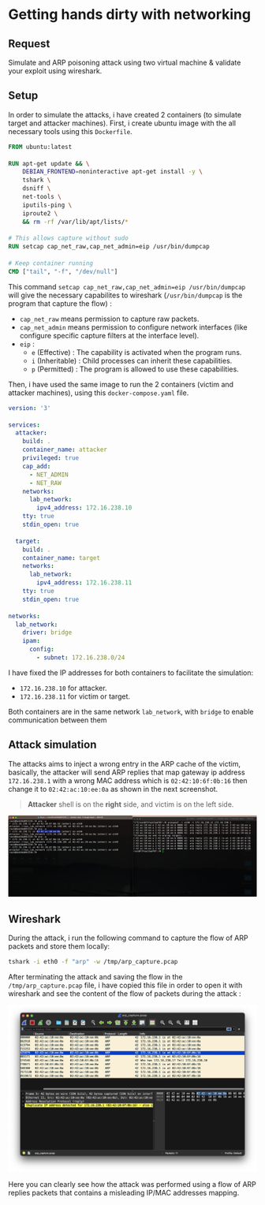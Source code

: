 # Getting hands dirty with networking

## Request 
Simulate and ARP poisoning attack using two virtual machine & validate your exploit using wireshark.

## Setup
In order to simulate the attacks, i have created 2 containers (to simulate target and attacker machines).
First, i create ubuntu image with the all necessary tools using this `Dockerfile`.

```Dockerfile
FROM ubuntu:latest

RUN apt-get update && \
    DEBIAN_FRONTEND=noninteractive apt-get install -y \
    tshark \
    dsniff \
    net-tools \
    iputils-ping \
    iproute2 \
    && rm -rf /var/lib/apt/lists/*

# This allows capture without sudo
RUN setcap cap_net_raw,cap_net_admin=eip /usr/bin/dumpcap

# Keep container running
CMD ["tail", "-f", "/dev/null"]
```

This command `setcap cap_net_raw,cap_net_admin=eip /usr/bin/dumpcap` will give the necessary capabilites to wireshark (`/usr/bin/dumpcap` is the program that capture the flow) :
* `cap_net_raw` means permission to capture raw packets.
* `cap_net_admin` means permission to configure network interfaces (like configure specific capture filters at the interface level).
* `eip` :
  * `e` (Effective) : The capability is activated when the program runs.
  * `i` (Inheritable) : Child processes can inherit these capabilities.
  * `p` (Permitted) : The program is allowed to use these capabilities.

Then, i have used the same image to run the 2 containers (victim and attacker machines), using this `docker-compose.yaml` file.

```yaml
version: '3'

services:
  attacker:
    build: .
    container_name: attacker
    privileged: true
    cap_add:
      - NET_ADMIN
      - NET_RAW
    networks:
      lab_network:
        ipv4_address: 172.16.238.10
    tty: true
    stdin_open: true

  target:
    build: .
    container_name: target
    networks:
      lab_network:
        ipv4_address: 172.16.238.11
    tty: true
    stdin_open: true

networks:
  lab_network:
    driver: bridge
    ipam:
      config:
        - subnet: 172.16.238.0/24
```

I have fixed the IP addresses for both containers to facilitate the simulation:
* `172.16.238.10` for attacker.
* `172.16.238.11` for victim or target.

Both containers are in the same network `lab_network`, with `bridge` to enable communication between them

## Attack simulation

The attacks aims to inject a wrong entry in the ARP cache of the victim, basically, the attacker will send ARP replies that map gateway ip address `172.16.238.1` with a wrong MAC address which is `02:42:10:6f:0b:16` then change it to `02:42:ac:10:ee:0a` as shown in the next screenshot.

> **Attacker** shell is on the **right** side, and victim is on the left side. 

![](1.png)

## Wireshark

During the attack, i run the following command to capture the flow of ARP packets and store them locally:
```bash
tshark -i eth0 -f "arp" -w /tmp/arp_capture.pcap
```

After terminating the attack and saving the flow in the `/tmp/arp_capture.pcap` file, i have copied this file in order to open it with wireshark and see the content of the flow of packets during the attack :

![](2.png)

Here you can clearly see how the attack was performed using a flow of ARP replies packets that contains a misleading IP/MAC addresses mapping.